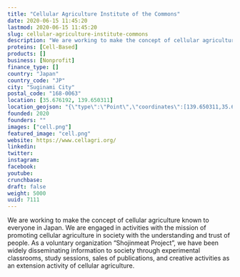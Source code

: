 ```yaml
---
title: "Cellular Agriculture Institute of the Commons"
date: 2020-06-15 11:45:20
lastmod: 2020-06-15 11:45:20
slug: cellular-agriculture-institute-commons
description: "We are working to make the concept of cellular agriculture known to everyone in Japan. We are engaged in activities with the mission of promoting cellular agriculture in society with the understanding and trust of people. As a voluntary organization “Shojinmeat Project”, we have been widely disseminating information to society through experimental classrooms, study sessions, sales of publications, and creative activities as an extension activity of cellular agriculture."
proteins: [Cell-Based]
products: []
business: [Nonprofit]
finance_type: []
country: "Japan"
country_code: "JP"
city: "Suginami City"
postal_code: "168-0063"
location: [35.676192, 139.650311]
location_geojson: "{\"type\":\"Point\",\"coordinates\":[139.650311,35.676192]}"
founded: 2020
founders: ""
images: ["cell.png"]
featured_image: "cell.png"
website: https://www.cellagri.org/
linkedin: 
twitter: 
instagram: 
facebook: 
youtube: 
crunchbase: 
draft: false
weight: 5000
uuid: 7111
---
```

We are working to make the concept of cellular agriculture known to everyone in Japan. We are engaged in activities with the mission of promoting cellular agriculture in society with the understanding and trust of people. As a voluntary organization “Shojinmeat Project”, we have been widely disseminating information to society through experimental classrooms, study sessions, sales of publications, and creative activities as an extension activity of cellular agriculture.
